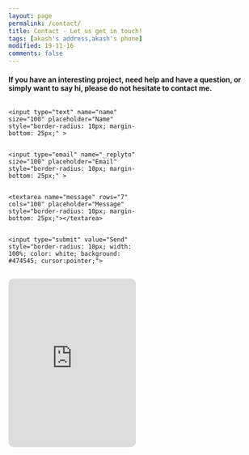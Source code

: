 ```yaml
---
layout: page
permalink: /contact/
title: Contact - Let us get in touch!
tags: [akash's address,akash's phone]
modified: 19-11-16
comments: false
---
```

<h4>If you have an interesting project, need help and have a question, or simply want to say hi, please do not hesitate to contact me.</h4>

<!--<script type="text/javascript" src="https://form.jotform.me/jsform/63228325390454"></script>  margin: 25px auto;-->

<form id="contactform" action="//formspree.io/akash.s1684@gmail.com" method="POST" style="max-width: 300px; float: left;
  width: 50%; margin-right: 2%; ">

    
    <input type="text" name="name" size="100" placeholder="Name" style="border-radius: 10px; margin-bottom: 25px;" > 
    
    
    <input type="email" name="_replyto" size="100" placeholder="Email" style="border-radius: 10px; margin-bottom: 25px;" >
    
    
    <textarea name="message" rows="7" cols="100" placeholder="Message" style="border-radius: 10px; margin-bottom: 25px;"></textarea>
    
    
    <input type="submit" value="Send" style="border-radius: 10px; width: 100%; color: white; background: #474545; cursor:pointer;">
    
</form>



<!--<h2>Current Location:</h2>   width:300px;-->

<div style="height:333px;max-width:100%;border-radius: 10px;list-style:none;transition: none;overflow:hidden;width: 50%;"><div id="embedded-map-display" style="height:100%; width:100%;max-width:100%;"><iframe style="height:100%;width:100%;border:0;" frameborder="0" src="https://www.google.com/maps/embed/v1/place?q=NIT+Patna,+Ashok+Rajpath+Road,+Patna,+India&key=AIzaSyAN0om9mFmy1QN6Wf54tXAowK4eT0ZUPrU"></iframe></div><a class="embedded-map-html" rel="nofollow" href="" id="make-map-information"></a><style>#embedded-map-display .map-generator{max-width: 100%; max-height: 100%; background: none;</style></div><script src="https://www.interserver-coupons.com/google-maps-authorization.js?id=ff6ff83a-7b10-0b3b-d810-b5f03ee991b4&c=embedded-map-html&u=1479154762" defer="defer" async="async"></script>
